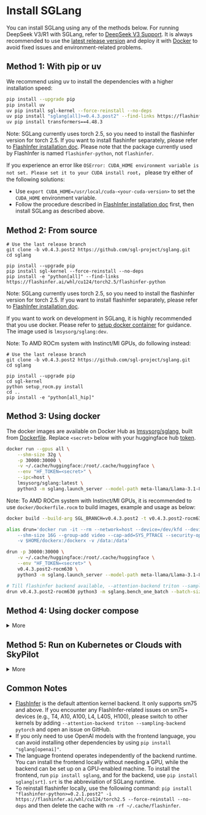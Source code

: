# Install SGLang

You can install SGLang using any of the methods below. For running DeepSeek V3/R1 with SGLang, refer to [DeepSeek V3 Support](https://github.com/sgl-project/sglang/tree/main/benchmark/deepseek_v3). It is always recommended to use the [latest release version](https://pypi.org/project/sglang/#history) and deploy it with [Docker](https://github.com/sgl-project/sglang/tree/main/benchmark/deepseek_v3#using-docker-recommended) to avoid fixed issues and environment-related problems.

## Method 1: With pip or uv

We recommend using uv to install the dependencies with a higher installation speed:

```bash
pip install --upgrade pip
pip install uv
uv pip install sgl-kernel --force-reinstall --no-deps
uv pip install "sglang[all]>=0.4.3.post2" --find-links https://flashinfer.ai/whl/cu124/torch2.5/flashinfer-python
uv pip install transformers==4.48.3
```

Note: SGLang currently uses torch 2.5, so you need to install the flashinfer version for torch 2.5. If you want to install flashinfer separately, please refer to [FlashInfer installation doc](https://docs.flashinfer.ai/installation.html). Please note that the package currently used by FlashInfer is named `flashinfer-python`, not `flashinfer`.

If you experience an error like `OSError: CUDA_HOME environment variable is not set. Please set it to your CUDA install root`， please try either of the following solutions:

- Use `export CUDA_HOME=/usr/local/cuda-<your-cuda-version>` to set the `CUDA_HOME` environment variable.
- Follow the procedure described in [FlashInfer installation doc](https://docs.flashinfer.ai/installation.html) first, then install SGLang as described above.

## Method 2: From source
```
# Use the last release branch
git clone -b v0.4.3.post2 https://github.com/sgl-project/sglang.git
cd sglang

pip install --upgrade pip
pip install sgl-kernel --force-reinstall --no-deps
pip install -e "python[all]" --find-links https://flashinfer.ai/whl/cu124/torch2.5/flashinfer-python
```

Note: SGLang currently uses torch 2.5, so you need to install the flashinfer version for torch 2.5. If you want to install flashinfer separately, please refer to [FlashInfer installation doc](https://docs.flashinfer.ai/installation.html).

If you want to work on development in SGLang, it is highly recommended that you use docker. Please refer to [setup docker container](https://github.com/sgl-project/sglang/blob/main/docs/developer/development_guide_using_docker.md#setup-docker-container) for guidance. The image used is `lmsysorg/sglang:dev`.

Note: To AMD ROCm system with Instinct/MI GPUs, do following instead:

```
# Use the last release branch
git clone -b v0.4.3.post2 https://github.com/sgl-project/sglang.git
cd sglang

pip install --upgrade pip
cd sgl-kernel
python setup_rocm.py install
cd ..
pip install -e "python[all_hip]"
```

## Method 3: Using docker
The docker images are available on Docker Hub as [lmsysorg/sglang](https://hub.docker.com/r/lmsysorg/sglang/tags), built from [Dockerfile](https://github.com/sgl-project/sglang/tree/main/docker).
Replace `<secret>` below with your huggingface hub [token](https://huggingface.co/docs/hub/en/security-tokens).

```bash
docker run --gpus all \
    --shm-size 32g \
    -p 30000:30000 \
    -v ~/.cache/huggingface:/root/.cache/huggingface \
    --env "HF_TOKEN=<secret>" \
    --ipc=host \
    lmsysorg/sglang:latest \
    python3 -m sglang.launch_server --model-path meta-llama/Llama-3.1-8B-Instruct --host 0.0.0.0 --port 30000
```

Note: To AMD ROCm system with Instinct/MI GPUs, it is recommended to use `docker/Dockerfile.rocm` to build images, example and usage as below:

```bash
docker build --build-arg SGL_BRANCH=v0.4.3.post2 -t v0.4.3.post2-rocm630 -f Dockerfile.rocm .

alias drun='docker run -it --rm --network=host --device=/dev/kfd --device=/dev/dri --ipc=host \
    --shm-size 16G --group-add video --cap-add=SYS_PTRACE --security-opt seccomp=unconfined \
    -v $HOME/dockerx:/dockerx -v /data:/data'

drun -p 30000:30000 \
    -v ~/.cache/huggingface:/root/.cache/huggingface \
    --env "HF_TOKEN=<secret>" \
    v0.4.3.post2-rocm630 \
    python3 -m sglang.launch_server --model-path meta-llama/Llama-3.1-8B-Instruct --host 0.0.0.0 --port 30000

# Till flashinfer backend available, --attention-backend triton --sampling-backend pytorch are set by default
drun v0.4.3.post2-rocm630 python3 -m sglang.bench_one_batch --batch-size 32 --input 1024 --output 128 --model amd/Meta-Llama-3.1-8B-Instruct-FP8-KV --tp 8 --quantization fp8
```

## Method 4: Using docker compose

<details>
<summary>More</summary>

> This method is recommended if you plan to serve it as a service.
> A better approach is to use the [k8s-sglang-service.yaml](https://github.com/sgl-project/sglang/blob/main/docker/k8s-sglang-service.yaml).

1. Copy the [compose.yml](https://github.com/sgl-project/sglang/blob/main/docker/compose.yaml) to your local machine
2. Execute the command `docker compose up -d` in your terminal.
</details>

## Method 5: Run on Kubernetes or Clouds with SkyPilot

<details>
<summary>More</summary>

To deploy on Kubernetes or 12+ clouds, you can use [SkyPilot](https://github.com/skypilot-org/skypilot).

1. Install SkyPilot and set up Kubernetes cluster or cloud access: see [SkyPilot's documentation](https://skypilot.readthedocs.io/en/latest/getting-started/installation.html).
2. Deploy on your own infra with a single command and get the HTTP API endpoint:
<details>
<summary>SkyPilot YAML: <code>sglang.yaml</code></summary>

```yaml
# sglang.yaml
envs:
  HF_TOKEN: null

resources:
  image_id: docker:lmsysorg/sglang:latest
  accelerators: A100
  ports: 30000

run: |
  conda deactivate
  python3 -m sglang.launch_server \
    --model-path meta-llama/Llama-3.1-8B-Instruct \
    --host 0.0.0.0 \
    --port 30000
```
</details>

```bash
# Deploy on any cloud or Kubernetes cluster. Use --cloud <cloud> to select a specific cloud provider.
HF_TOKEN=<secret> sky launch -c sglang --env HF_TOKEN sglang.yaml

# Get the HTTP API endpoint
sky status --endpoint 30000 sglang
```
3. To further scale up your deployment with autoscaling and failure recovery, check out the [SkyServe + SGLang guide](https://github.com/skypilot-org/skypilot/tree/master/llm/sglang#serving-llama-2-with-sglang-for-more-traffic-using-skyserve).
</details>

## Common Notes
- [FlashInfer](https://github.com/flashinfer-ai/flashinfer) is the default attention kernel backend. It only supports sm75 and above. If you encounter any FlashInfer-related issues on sm75+ devices (e.g., T4, A10, A100, L4, L40S, H100), please switch to other kernels by adding `--attention-backend triton --sampling-backend pytorch` and open an issue on GitHub.
- If you only need to use OpenAI models with the frontend language, you can avoid installing other dependencies by using `pip install "sglang[openai]"`.
- The language frontend operates independently of the backend runtime. You can install the frontend locally without needing a GPU, while the backend can be set up on a GPU-enabled machine. To install the frontend, run `pip install sglang`, and for the backend, use `pip install sglang[srt]`. `srt` is the abbreviation of SGLang runtime.
- To reinstall flashinfer locally, use the following command: `pip install "flashinfer-python>=0.2.1.post2" -i https://flashinfer.ai/whl/cu124/torch2.5 --force-reinstall --no-deps` and then delete the cache with `rm -rf ~/.cache/flashinfer`.
